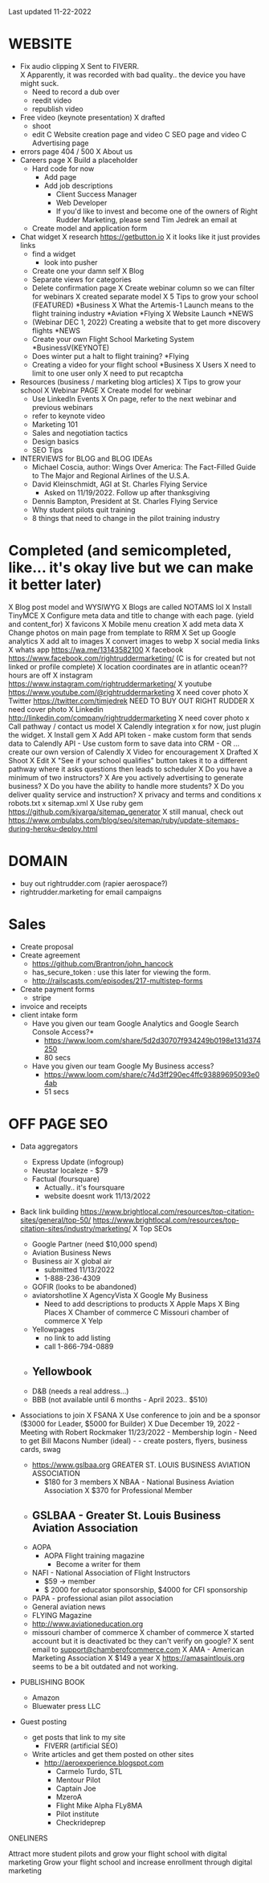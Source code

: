 Last updated 11-22-2022

# WEBSITE
- Fix audio clipping
  X Sent to FIVERR.  
    X Apparently, it was recorded with bad quality.. the device you have might suck.  
  - Need to record a dub over
  - reedit video
  - republish video
- Free video (keynote presentation)
  X drafted
  - shoot
  - edit
C Website creation page and video
C SEO page and video
C Advertising page
- errors page 404 / 500
X About us
- Careers page
  X Build a placeholder
  - Hard code for now
    - Add page
    - Add job descriptions
      - Client Success Manager
      - Web Developer
      - If you'd like to invest and become one of the owners of Right Rudder Marketing, please send Tim Jedrek an email at 
  - Create model and application form
- Chat widget
  X research https://getbutton.io
    X it looks like it just provides links
  - find a widget
    - look into pusher
  - Create one your damn self
X Blog
  - Separate views for categories
  - Delete confirmation page
  X Create webinar column so we can filter for webinars
    X created separate model
  X 5 Tips to grow your school (FEATURED) *Business
  X What the Artemis-1 Launch means to the flight training industry *Aviation *Flying
  X Website Launch *NEWS
  - (Webinar DEC 1, 2022) Creating a website that to get more discovery flights *NEWS
  - Create your own Flight School Marketing System *BusinessV(KEYNOTE)  
  - Does winter put a halt to flight training? *Flying
  - Creating a video for your flight school *Business
X Users
  X need to limit to one user only
  X need to put recaptcha
- Resources (business / marketing blog articles)
  X Tips to grow your school
  X Webinar PAGE
    X Create model for webinar
    - Use LinkedIn Events
    X On page, refer to the next webinar and previous webinars
    - refer to keynote video
  - Marketing 101
  - Sales and negotiation tactics
  - Design basics
  - SEO Tips
- INTERVIEWS for BLOG and BLOG IDEAs
  - Michael Coscia, author: Wings Over America: The Fact-Filled Guide to The Major and Regional Airlines of the U.S.A.
  - David Kleinschmidt, AGI at St. Charles Flying Service
    - Asked on 11/19/2022.  Follow up after thanksgiving
  - Dennis Bampton, President at St. Charles Flying Service
  - Why student pilots quit training
  - 8 things that need to change in the pilot training industry
# Completed (and semicompleted, like... it's okay live but we can make it better later)
X Blog post model and WYSIWYG
  X Blogs are called NOTAMS lol
  X Install TinyMCE
X Configure meta data and title to change with each page. (yield and content_for)
X favicons
X Mobile menu creation
X add meta data
X Change photos on main page from template to RRM
X Set up Google analytics
X add alt to images
X convert images to webp
X social media links
  X whats app https://wa.me/13143582100
  X facebook  https://www.facebook.com/rightruddermarketing/ (C is for created but not linked or profile complete)
  X location coordinates are in atlantic ocean?? hours are off
  X instagram https://www.instagram.com/rightruddermarketing/
  X youtube https://www.youtube.com/@rightruddermarketing
    X need cover photo
  X Twitter https://twitter.com/timjedrek NEED TO BUY OUT RIGHT RUDDER 
    X need cover photo
  X Linkedin http://linkedin.com/company/rightruddermarketing
    X need cover photo
x Call pathway / contact us model
  X Calendly integration
    x for now, just plugin the widget.
    X Install gem
    X Add API token
    - make custom form that sends data to Calendly API
    - Use custom form to save data into CRM
    - OR ... create our own version of Calendly
  X Video for encouragement
    X Drafted
    X Shoot
    X Edit
  X "See if your school qualifies" button takes it to a different pathway where it asks questions then leads to scheduler
    X Do you have a minimum of two instructors?
    X Are you actively advertising to generate business?
    X Do you have the ability to handle more students?
    X Do you deliver quality service and instruction?
X privacy and terms and conditions
x robots.txt
x sitemap.xml
  X Use ruby gem https://github.com/kjvarga/sitemap_generator
  X still manual, check out https://www.ombulabs.com/blog/seo/sitemap/ruby/update-sitemaps-during-heroku-deploy.html

# DOMAIN
- buy out rightrudder.com (rapier aerospace?)
- rightrudder.marketing for email campaigns

# Sales
- Create proposal
- Create agreement
  - https://github.com/Brantron/john_hancock
  - has_secure_token : use this later for viewing the form.
  - http://railscasts.com/episodes/217-multistep-forms
- Create payment forms
  - stripe
- invoice and receipts
- client intake form
  - Have you given our team Google Analytics and Google Search Console Access?*
    - https://www.loom.com/share/5d2d30707f934249b0198e131d374250
    - 80 secs
  - Have you given our team Google My Business access?
    - https://www.loom.com/share/c74d3ff290ec4ffc93889695093e04ab
    - 51 secs

# OFF PAGE SEO
- Data aggregators
  - Express Update (infogroup)
  - Neustar localeze - $79
  - Factual (foursquare)
    - Actually.. it's foursquare
    - website doesnt work 11/13/2022
- Back link building
  https://www.brightlocal.com/resources/top-citation-sites/general/top-50/ 
  https://www.brightlocal.com/resources/top-citation-sites/industry/marketing/
  X Top SEOs
  - Google Partner (need $10,000 spend)
  - Aviation Business News
  - Business air
  X global air
    - submitted 11/13/2022
    - 1-888-236-4309
  - GOFIR (looks to be abandoned)
  - aviatorshotline
  X AgencyVista
  X Google My Business
    - Need to add descriptions to products
  X Apple Maps
  X Bing Places
  X Chamber of commerce
  C Missouri chamber of commerce
  X Yelp
  - Yellowpages
    - no link to add listing
    - call 1-866-794-0889 
  - Yellowbook
    - 
  - D&B (needs a real address...)
  - BBB (not available until 6 months - April 2023.. $510)
- Associations to join
  X FSANA
    X Use conference to join and be a sponsor ($3000 for Leader, $5000 for Builder)
      X Due December 19, 2022
      - Meeting with Robert Rockmaker 11/23/2022
        - Membership login
          - Need to get Bill Macons Number (ideal)
          - 
      - create posters, flyers, business cards, swag
  - https://www.gslbaa.org GREATER ST. LOUIS BUSINESS AVIATION ASSOCIATION
    - $180 for 3 members
  X NBAA - National Business Aviation Association
    X $370 for Professional Member
  - GSLBAA - Greater St. Louis Business Aviation Association
    - 
  - AOPA
    - AOPA Flight training magazine
      - Become a writer for them
  - NAFI - National Association of Flight Instructors
    - $59 -> member
    - $ 2000 for educator sponsorship, $4000 for CFI sponsorship
  - PAPA - professional asian pilot association
  - General aviation news
  - FLYING Magazine
  - http://www.aviationeducation.org
  - missouri chamber of commerce
  X chamber of commerce
    X started account but it is deactivated bc they can't verify on google?
    X sent email to support@chamberofcommerce.com
  X AMA - American Marketing Association
    X $149 a year
    X https://amasaintlouis.org seems to be a bit outdated and not working.

- PUBLISHING BOOK
  - Amazon
  - Bluewater press LLC
- Guest posting
  - get posts that link to my site
    - FIVERR (artificial SEO)
  - Write articles and get them posted on other sites
    - http://aeroexperience.blogspot.com
      - Carmelo Turdo, STL
      - Mentour Pilot
      - Captain Joe
      - MzeroA
      - Flight Mike Alpha FLy8MA
      - Pilot institute
      - Checkrideprep







ONELINERS 

Attract more student pilots and grow your flight school with digital marketing
Grow your flight school and increase enrollment through digital marketing